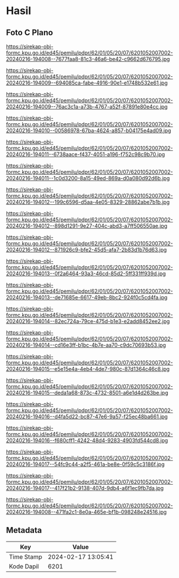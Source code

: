 # Hasil

## Foto C Plano

https://sirekap-obj-formc.kpu.go.id/ed45/pemilu/pdpr/62/01/05/20/07/6201052007002-20240216-194008--7677faa8-81c3-46a6-be42-c9662d676795.jpg

https://sirekap-obj-formc.kpu.go.id/ed45/pemilu/pdpr/62/01/05/20/07/6201052007002-20240216-194009--694085ca-fabe-4916-90e1-e1748b532e61.jpg

https://sirekap-obj-formc.kpu.go.id/ed45/pemilu/pdpr/62/01/05/20/07/6201052007002-20240216-194009--76ac3c1a-a73b-4767-a52f-87891e80e4cc.jpg

https://sirekap-obj-formc.kpu.go.id/ed45/pemilu/pdpr/62/01/05/20/07/6201052007002-20240216-194010--00586978-67ba-4624-a857-b04175e4ad09.jpg

https://sirekap-obj-formc.kpu.go.id/ed45/pemilu/pdpr/62/01/05/20/07/6201052007002-20240216-194011--6738aace-f437-4051-a196-f752c98c9b70.jpg

https://sirekap-obj-formc.kpu.go.id/ed45/pemilu/pdpr/62/01/05/20/07/6201052007002-20240216-194011--1c0d3200-8a15-49ed-869a-d0a080d92d6b.jpg

https://sirekap-obj-formc.kpu.go.id/ed45/pemilu/pdpr/62/01/05/20/07/6201052007002-20240216-194012--199c6596-d5aa-4e05-8329-28862abe7b1b.jpg

https://sirekap-obj-formc.kpu.go.id/ed45/pemilu/pdpr/62/01/05/20/07/6201052007002-20240216-194012--898d1291-9e27-404c-abd3-a7ff506550ae.jpg

https://sirekap-obj-formc.kpu.go.id/ed45/pemilu/pdpr/62/01/05/20/07/6201052007002-20240216-194012--871926c9-bfe2-45d5-afa7-2b83d1b76d63.jpg

https://sirekap-obj-formc.kpu.go.id/ed45/pemilu/pdpr/62/01/05/20/07/6201052007002-20240216-194013--0f2a6464-93a3-46cd-85d2-5ff331ff939d.jpg

https://sirekap-obj-formc.kpu.go.id/ed45/pemilu/pdpr/62/01/05/20/07/6201052007002-20240216-194013--de71685e-6617-49eb-8bc2-924f0c5cd4fa.jpg

https://sirekap-obj-formc.kpu.go.id/ed45/pemilu/pdpr/62/01/05/20/07/6201052007002-20240216-194014--82ec724a-79ce-475d-b1e3-e2add8452ee2.jpg

https://sirekap-obj-formc.kpu.go.id/ed45/pemilu/pdpr/62/01/05/20/07/6201052007002-20240216-194014--cd16e3ff-b1bc-4b7e-aa70-c9dc70693b53.jpg

https://sirekap-obj-formc.kpu.go.id/ed45/pemilu/pdpr/62/01/05/20/07/6201052007002-20240216-194015--e5e15e4a-4eb4-4de7-980c-87d1364c46c8.jpg

https://sirekap-obj-formc.kpu.go.id/ed45/pemilu/pdpr/62/01/05/20/07/6201052007002-20240216-194015--deda1a68-873c-4732-8501-a6e1d4d263be.jpg

https://sirekap-obj-formc.kpu.go.id/ed45/pemilu/pdpr/62/01/05/20/07/6201052007002-20240216-194016--d4fa5d22-bc87-47e6-9a57-f25ec48ba661.jpg

https://sirekap-obj-formc.kpu.go.id/ed45/pemilu/pdpr/62/01/05/20/07/6201052007002-20240216-194016--f680cff1-4242-48d4-9283-4903fd544cd8.jpg

https://sirekap-obj-formc.kpu.go.id/ed45/pemilu/pdpr/62/01/05/20/07/6201052007002-20240216-194017--54fc9c44-a2f5-461a-be8e-0f59c5c3186f.jpg

https://sirekap-obj-formc.kpu.go.id/ed45/pemilu/pdpr/62/01/05/20/07/6201052007002-20240216-194017--417f21b2-9138-407d-9db4-a6f1ec9fb7da.jpg

https://sirekap-obj-formc.kpu.go.id/ed45/pemilu/pdpr/62/01/05/20/07/6201052007002-20240216-194008--471fa2c1-8e0a-465e-bf1b-098248e24516.jpg


## Metadata

| Key        | Value               |
| ---------- | ------------------- |
| Time Stamp | 2024-02-17 13:05:41 |
| Kode Dapil | 6201                |



